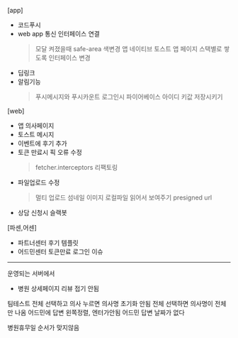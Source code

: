 [app]

- 코드푸시
- web app 통신 인터페이스 연결
  > 모달 켜졌을때 safe-area 색변경
  > 앱 네이티브 토스트
  > 앱 페이지 스택별로 쌓도록 인터페이스 변경
- 딥링크
- 알림기능
  > 푸시메시지와 푸시카운트
  > 로그인시 파이어베이스 아이디 키값 저장시키기

[web]

- 앱 의사페이지
- 토스트 메시지
- 이벤트에 후기 추가
- 토큰 만료시 픽 오류 수정
  > fetcher.interceptors 리팩토링
- 파일업로드 수정
  > 멀티 업로드
  > 섬네일 이미지 로컬파일 읽어서 보여주기
  > presigned url
- 상담 신청시 슬랙봇

[파센,어센]

- 파트너센터 후기 템플릿
- 어드민센터 토큰만료 로그인 이슈

---

운영되는 서버에서

- 병원 상세페이지 리뷰 접기 안됨

팀테스트
전체 선택하고 의사 누르면 의사명 초기화 안됨
전체 선택하면 의사명이 전체만 나옴
어드민에 답변 왼쪽정렬, 엔터가안됨
어드민 답변 날짜가 없다

병원휴무일 순서가 맞지않음
